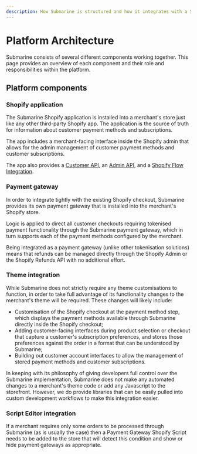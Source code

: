 ```yaml
---
description: How Submarine is structured and how it integrates with a Shopify Plus store.
---
```


# Platform Architecture

Submarine consists of several different components working together. This page provides an overview of each component and their role and responsibilities within the platform.

## Platform components

### Shopify application

The Submarine Shopify application is installed into a merchant's store just like any other third-party Shopify app. The application is the source of truth for information about customer payment methods and subscriptions.

The app includes a merchant-facing interface inside the Shopify admin that allows for the admin management of customer payment methods and customer subscriptions.

The app also provides a [Customer API](../build/customer-api.md), an [Admin API](../build/admin-api.md), and a [Shopify Flow Integration](../build/shopify-flow-integration.md).

### Payment gateway

In order to integrate tightly with the existing Shopify checkout, Submarine provides its own payment gateway that is installed into the merchant's Shopify store.

Logic is applied to direct all customer checkouts requiring tokenised payment functionality through the Submarine payment gateway, which in turn supports each of the payment methods configured by the merchant.

Being integrated as a payment gateway \(unlike other tokenisation solutions\) means that refunds can be managed directly through the Shopify Admin or the Shopify Refunds API with no additional effort.

### Theme integration

While Submarine does not strictly require any theme customisations to function, in order to take full advantage of its functionality changes to the merchant's theme will be required. These changes will likely include:

* Customisation of the Shopify checkout at the payment method step, which displays the payment methods available through Submarine directly inside the Shopify checkout;
* Adding customer-facing interfaces during product selection or checkout that capture a customer's subscription preferences, and stores those preferences against the order in a format that can be understood by Submarine;
* Building out customer account interfaces to allow the management of stored payment methods and customer subscriptions.

In keeping with its philosophy of giving developers full control over the Submarine implementation, Submarine does not make any automated changes to a merchant's theme code or add any Javascript to the storefront. However, we do provide libraries that can be easily pulled into custom development workflows to make this integration easier.

### Script Editor integration

If a merchant requires only some orders to be processed through Submarine \(as is usually the case\) then a Payment Gateway Shopify Script needs to be added to the store that will detect this condition and show or hide payment gateways as appropriate.

